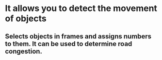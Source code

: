 # It allows you to detect the movement of objects
## Selects objects in frames and assigns numbers to them. It can be used to determine road congestion.

